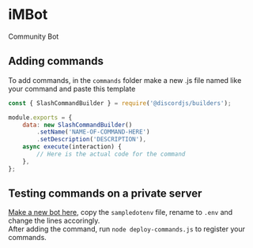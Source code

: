 # iMBot
Community Bot

## Adding commands
To add commands, in the `commands` folder make a new .js file named like your command and paste this template
```js
const { SlashCommandBuilder } = require('@discordjs/builders');

module.exports = {
	data: new SlashCommandBuilder()
		.setName('NAME-OF-COMMAND-HERE')
		.setDescription('DESCRIPTION'),
	async execute(interaction) {
		// Here is the actual code for the command
	},
};
```

## Testing commands on a private server
[Make a new bot here](https://discord.com/developers/applications), copy the `sampledotenv` file, rename to `.env` and change the lines accoringly.  
After adding the command, run `node deploy-commands.js` to register your commands.